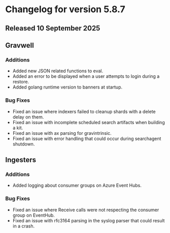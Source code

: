 # Changelog for version 5.8.7

## Released 10 September 2025

## Gravwell

### Additions

* Added new JSON related functions to eval.
* Added an error to be displayed when a user attempts to login during a restore.
* Added golang runtime version to banners at startup.

### Bug Fixes

* Fixed an issue where indexers failed to cleanup shards with a delete delay on them.
* Fixed an issue with incomplete scheduled search artifacts when building a kit.
* Fixed an issue with ax parsing for gravintrinsic.
* Fixed an issue with error handling that could occur during searchagent shutdown.

## Ingesters

### Additions

* Added logging about consumer groups on Azure Event Hubs.

### Bug Fixes

* Fixed an issue where Receive calls were not respecting the consumer group on EventHub.
* Fixed an issue with rfc3164 parsing in the syslog parser that could result in a crash.